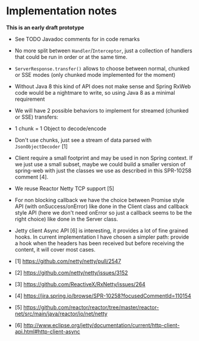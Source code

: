 Implementation notes
====================

**This is an early draft prototype**

- See TODO Javadoc comments for in code remarks
- No more split between `Handler`/`Interceptor`, just a collection of handlers that could be run in order or at the same time.
- `ServerResponse.transfer()` allows to choose between normal, chunked or SSE modes (only chunked mode implemented for the moment)
- Without Java 8 this kind of API does not make sense and Spring RxWeb code would be a nightmare to write, so using Java 8 as a minimal requirement
- We will have 2 possible behaviors to implement for streamed (chunked or SSE) transfers:
 - 1 chunk = 1 Object to decode/encode
 - Don't use chunks, just see a stream of data parsed with `JsonObjectDecoder` [1]
- Client require a small footprint and may be used in non Spring context. If we just use a small subset, maybe we could build
  a smaller version of spring-web with just the classes we use as described in this SPR-10258 comment [4].
- We reuse Reactor Netty TCP support [5]
- For non blocking callback we have the choice between Promise style API (with onSuccess/onError) like done in the Client
  class and callback style API (here we don't need onError so just a callback seems to be the right choice) like done in
  the Server class.
- Jetty client Async API [6] is interesting, it provides a lot of fine grained hooks. In current implementation
  I have chosen a simpler path: provide a hook when the headers has been received but before receiving the content, it will cover most cases.


- [1] https://github.com/netty/netty/pull/2547
- [2] https://github.com/netty/netty/issues/3152
- [3] https://github.com/ReactiveX/RxNetty/issues/264
- [4] https://jira.spring.io/browse/SPR-10258?focusedCommentId=110154
- [5] https://github.com/reactor/reactor/tree/master/reactor-net/src/main/java/reactor/io/net/netty
- [6] http://www.eclipse.org/jetty/documentation/current/http-client-api.html#http-client-async
